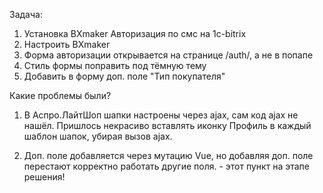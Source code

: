 Задача:

1. Установка BXmaker Авторизация по смс на 1c-bitrix
2. Настроить BXmaker
3. Форма авторизации открывается на странице /auth/, а не в попапе
4. Стиль формы поправить под тёмную тему
5. Добавить в форму доп. поле "Тип покупателя"

Какие проблемы были?

1. В Аспро.ЛайтШоп шапки настроены через ajax, сам код ajax не нашёл. Пришлось некрасиво вставлять иконку Профиль в каждый шаблон шапок, убирая вызов ajax.

2. Доп. поле добавляется через мутацию Vue, но добавляя доп. поле перестают корректно работать другие поля. - этот пункт на этапе решения!